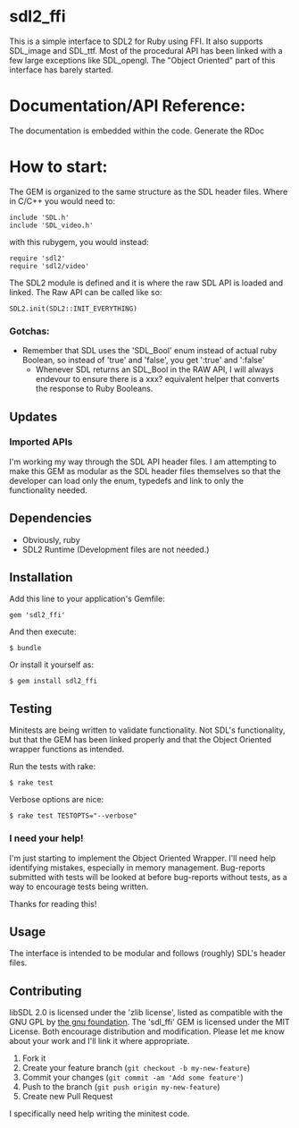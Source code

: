 # sdl2_ffi

This is a simple interface to SDL2 for Ruby using FFI.  It also supports SDL_image and SDL_ttf.
Most of the procedural API has been linked with a few large exceptions like SDL_opengl.
The "Object Oriented" part of this interface has barely started.

# Documentation/API Reference:

The documentation is embedded within the code.  Generate the RDoc 

# How to start:

The GEM is organized to the same structure as the SDL header files.  Where in C/C++ you would need to:

    include 'SDL.h'
    include 'SDL_video.h'
    
with this rubygem, you would instead:

    require 'sdl2'
    require 'sdl2/video'
    
The SDL2 module is defined and it is where the raw SDL API is loaded and linked.  The Raw API can be called like so:

    SDL2.init(SDL2::INIT_EVERYTHING)
    

    
### Gotchas:

* Remember that SDL uses the 'SDL_Bool' enum instead of actual ruby Boolean, so instead of 'true' and 'false', you get ':true' and ':false'
  * Whenever SDL returns an SDL_Bool in the RAW API, I will always endevour to ensure there is a xxx? equivalent helper that converts the response to Ruby Booleans.

## Updates

### Imported APIs

I'm working my way through the SDL API header files.  I am attempting to make this GEM as modular as the SDL header files themselves so that the developer can load only the enum, typedefs and link to only the functionality needed.

## Dependencies

* Obviously, ruby
* SDL2 Runtime (Development files are not needed.)

## Installation

Add this line to your application's Gemfile:

    gem 'sdl2_ffi'

And then execute:

    $ bundle

Or install it yourself as:

    $ gem install sdl2_ffi
    
## Testing

Minitests are being written to validate functionality. Not SDL's functionality, but that the GEM has been linked properly and that the Object Oriented wrapper functions as intended.

Run the tests with rake:

    $ rake test
    
Verbose options are nice:

    $ rake test TESTOPTS="--verbose"
    
### I need your help!

I'm just starting to implement the Object Oriented Wrapper.  I'll need help identifying mistakes, especially in memory management.  Bug-reports submitted with tests will be looked at before bug-reports without tests, as a way to encourage tests being written.

Thanks for reading this!

## Usage

The interface is intended to be modular and follows (roughly) SDL's header files.

## Contributing

libSDL 2.0 is licensed under the 'zlib license', listed as compatible with the GNU GPL by [the gnu foundation](http://www.gnu.org/licenses/license-list.html).  The 'sdl_ffi' GEM is licensed under the MIT License.  Both encourage distribution and modification.  Please let me know about your work and I'll link it where appropriate. 

1. Fork it
2. Create your feature branch (`git checkout -b my-new-feature`)
3. Commit your changes (`git commit -am 'Add some feature'`)
4. Push to the branch (`git push origin my-new-feature`)
5. Create new Pull Request

I specifically need help writing the minitest code.  
